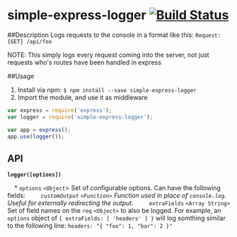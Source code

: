 # simple-express-logger [![Build Status](https://travis-ci.org/boulajp/simple-express-logger.svg?branch=master)](https://travis-ci.org/boulajp/simple-express-logger.svg?branch=master)
##Description
Logs requests to the console in a format like this: `Request: {GET} /api/foo`

NOTE: This simply logs every request coming into the server, not just requests who's routes have been handled in express

##Usage
1. Install via npm: ```$ npm install --save simple-express-logger```
2. Import the module, and use it as middleware
```javascript
var express = require('express');
var logger = require('simple-express-logger');

var app = express();
app.use(logger());
```

## API
**```logger([options])```**

&nbsp;&nbsp;&nbsp;&nbsp;* ```options``` `<Object`> Set of configurable options. Can have the following fields:
&nbsp;&nbsp;&nbsp;&nbsp;&nbsp;&nbsp;&nbsp;&nbsp;*```customOutput``` `<Function>` Function used in place of ```console.log```. Useful for externally redirecting the output.
&nbsp;&nbsp;&nbsp;&nbsp;&nbsp;&nbsp;&nbsp;&nbsp;*```extraFields``` `<Array String>` Set of field names on the ```req``` `<Object>` to also be logged. For example, an ```options``` object of ```{ extraFields: [ 'headers' ] }``` will log somthing similar to the following line: ```headers: "{ "foo": 1, "bar": 2 }"```
